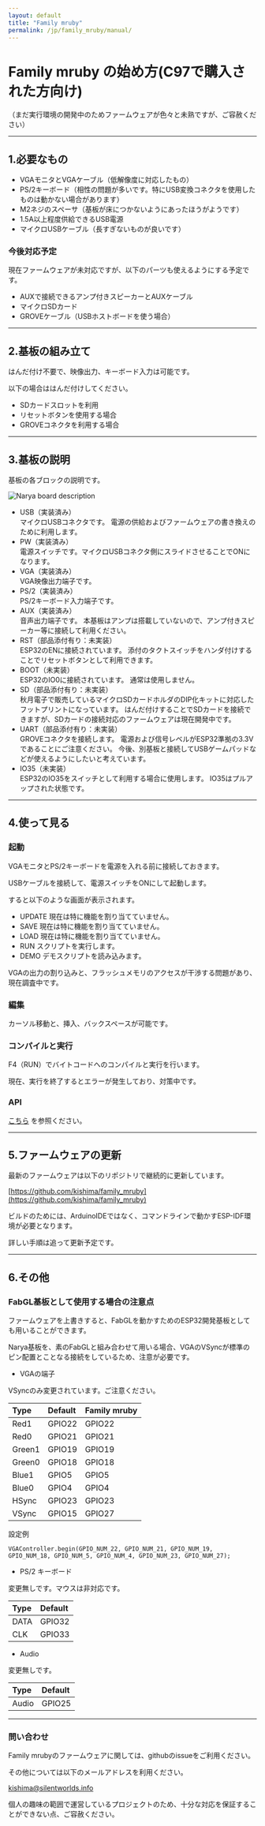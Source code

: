 ```yaml
---
layout: default
title: "Family mruby"
permalink: /jp/family_mruby/manual/
---
```


# Family mruby の始め方(C97で購入された方向け)

（まだ実行環境の開発中のためファームウェアが色々と未熟ですが、ご容赦ください）

---

## 1.必要なもの

* VGAモニタとVGAケーブル（低解像度に対応したもの）
* PS/2キーボード（相性の問題が多いです。特にUSB変換コネクタを使用したものは動かない場合があります）
* M2ネジのスペーサ（基板が床につかないようにあったほうがようです）
* 1.5A以上程度供給できるUSB電源
* マイクロUSBケーブル（長すぎないものが良いです）

### 今後対応予定

現在ファームウェアが未対応ですが、以下のパーツも使えるようにする予定です。

* AUXで接続できるアンプ付きスピーカーとAUXケーブル
* マイクロSDカード
* GROVEケーブル（USBホストボードを使う場合）

---

## 2.基板の組み立て

はんだ付け不要で、映像出力、キーボード入力は可能です。

以下の場合ははんだ付けしてください。

* SDカードスロットを利用
* リセットボタンを使用する場合
* GROVEコネクタを利用する場合

---

## 3.基板の説明

基板の各ブロックの説明です。

<img src="/images/Narya2.0_org_mark.jpg" alt="Narya board description">

* USB（実装済み）  
マイクロUSBコネクタです。
電源の供給およびファームウェアの書き換えのために利用します。
* PW（実装済み）  
電源スイッチです。マイクロUSBコネクタ側にスライドさせることでONになります。
* VGA（実装済み）  
VGA映像出力端子です。
* PS/2（実装済み）  
PS/2キーボード入力端子です。
* AUX（実装済み）  
音声出力端子です。
本基板はアンプは搭載していないので、アンプ付きスピーカー等に接続して利用ください。
* RST（部品添付有り：未実装）  
ESP32のENに接続されています。
添付のタクトスイッチをハンダ付けすることでリセットボタンとして利用できます。
* BOOT（未実装）  
ESP32のIO0に接続されています。
通常は使用しません。
* SD（部品添付有り：未実装）  
秋月電子で販売しているマイクロSDカードホルダのDIP化キットに対応したフットプリントになっています。
はんだ付けすることでSDカードを接続できますが、SDカードの接続対応のファームウェアは現在開発中です。
* UART（部品添付有り：未実装）  
GROVEコネクタを接続します。
電源および信号レベルがESP32準拠の3.3Vであることにご注意ください。
今後、別基板と接続してUSBゲームパッドなどが使えるようにしたいと考えています。
* IO35（未実装）  
ESP32のIO35をスイッチとして利用する場合に使用します。
IO35はプルアップされた状態です。

---

## 4.使って見る

### 起動

VGAモニタとPS/2キーボードを電源を入れる前に接続しておきます。

USBケーブルを接続して、電源スイッチをONにして起動します。

すると以下のような画面が表示されます。


* UPDATE
現在は特に機能を割り当てていません。
* SAVE
現在は特に機能を割り当てていません。
* LOAD
現在は特に機能を割り当てていません。
* RUN
スクリプトを実行します。
* DEMO
デモスクリプトを読み込みます。

VGAの出力の割り込みと、フラッシュメモリのアクセスが干渉する問題があり、現在調査中です。

### 編集

カーソル移動と、挿入、バックスペースが可能です。

### コンパイルと実行

F4（RUN）でバイトコードへのコンパイルと実行を行います。

現在、実行を終了するとエラーが発生しており、対策中です。

### API

[こちら](https://github.com/kishima/family_mruby/commands)
を参照ください。

---

## 5.ファームウェアの更新

最新のファームウェアは以下のリポジトリで継続的に更新しています。

[https://github.com/kishima/family_mruby](https://github.com/kishima/family_mruby)

ビルドのためには、ArduinoIDEではなく、コマンドラインで動かすESP-IDF環境が必要となります。

詳しい手順は追って更新予定です。

---

## 6.その他

### FabGL基板として使用する場合の注意点

ファームウェアを上書きすると、FabGLを動かすためのESP32開発基板としても用いることができます。

Narya基板を、素のFabGLと組み合わせて用いる場合、VGAのVSyncが標準のピン配置とことなる接続をしているため、注意が必要です。

* VGAの端子

VSyncのみ変更されています。ご注意ください。

|Type|Default|Family mruby|
|:---|:------|:-----------|
|Red1  |GPIO22 |GPIO22 |
|Red0  |GPIO21 |GPIO21 |
|Green1|GPIO19 |GPIO19 |
|Green0|GPIO18 |GPIO18 |
|Blue1 |GPIO5  |GPIO5  |
|Blue0 |GPIO4  |GPIO4  |
|HSync |GPIO23 |GPIO23 |
|VSync |GPIO15 |GPIO27 |

設定例

```
VGAController.begin(GPIO_NUM_22, GPIO_NUM_21, GPIO_NUM_19, GPIO_NUM_18, GPIO_NUM_5, GPIO_NUM_4, GPIO_NUM_23, GPIO_NUM_27);
```


* PS/2 キーボード

変更無しです。マウスは非対応です。

|Type|Default|
|:---|:------|
|DATA  |GPIO32 |
|CLK   |GPIO33 |

* Audio

変更無しです。

|Type|Default|
|:---|:------|
|Audio  |GPIO25 |

---

### 問い合わせ

Family mrubyのファームウェアに関しては、githubのissueをご利用ください。

その他については以下のメールアドレスを利用ください。

kishima@silentworlds.info

個人の趣味の範囲で運営しているプロジェクトのため、十分な対応を保証することができない点、ご容赦ください。

